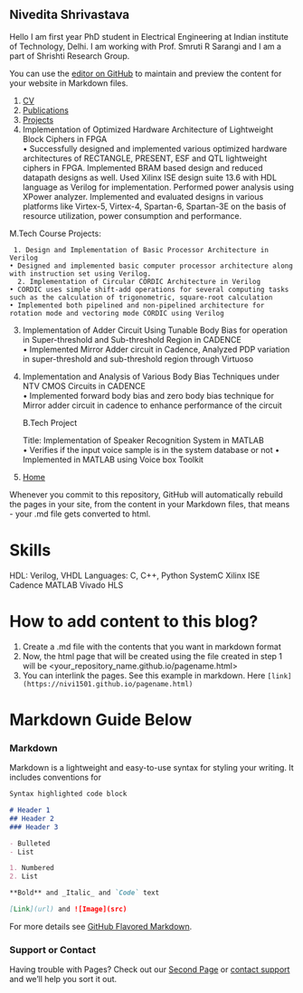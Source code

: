 ## Nivedita Shrivastava

Hello
I am first year PhD student in Electrical Engineering at Indian institute of Technology, Delhi. I am working with Prof. Smruti R Sarangi and I am a part of Shrishti Research Group.

You can use the [editor on GitHub](https://github.com/nivi1501/nivi1501.github.io/edit/master/index.md) to maintain and preview the content for your website in Markdown files.

1. [CV](https://nivi1501.github.io/cv.html)  
2. [Publications](https://nivi1501.github.io/publications.html)  
3. [Projects](https://nivi1501.github.io/projects.html)  
  1. Implementation of Optimized Hardware Architecture of Lightweight Block Ciphers in FPGA                                                                                   
    • Successfully designed and implemented various optimized hardware architectures of RECTANGLE, PRESENT, ESF and QTL lightweight ciphers in FPGA. Implemented BRAM based design and reduced datapath designs as well. Used Xilinx ISE design suite 13.6 with HDL language as Verilog for implementation. Performed power analysis using XPower analyzer. Implemented and evaluated designs in various platforms like Virtex-5, Virtex-4, Spartan-6, Spartan-3E on the basis of resource utilization, power consumption and performance.  
    
   M.Tech Course Projects:
   
     1. Design and Implementation of Basic Processor Architecture in Verilog					                                                                         
    • Designed and implemented basic computer processor architecture along with instruction set using Verilog.
      2. Implementation of Circular CORDIC Architecture in Verilog                                                                                
    • CORDIC uses simple shift-add operations for several computing tasks such as the calculation of trigonometric, square-root calculation
    • Implemented both pipelined and non-pipelined architecture for rotation mode and vectoring mode CORDIC using Verilog
3. Implementation of Adder Circuit Using Tunable Body Bias for operation in Super-threshold and Sub-threshold   Region in CADENCE        
    • Implemented Mirror Adder circuit in Cadence, Analyzed PDP variation in super-threshold and sub-threshold region  through Virtuoso 
4.  Implementation and Analysis of Various Body Bias Techniques under NTV CMOS Circuits in CADENCE                                                                                                              
    • Implemented forward body bias and zero body bias technique for Mirror adder circuit in cadence to enhance performance of the circuit
    
    B.Tech Project
    
    Title: Implementation of Speaker Recognition System in MATLAB                                                                                                                                                             
    • Verifies if the input voice sample is in the system database or not
    • Implemented in MATLAB using Voice box Toolkit
    
4. [Home](https://nivi1501.github.io/index.html)  

Whenever you commit to this repository, GitHub will automatically rebuild the pages in your site, from the content in your Markdown files, that means - your .md file gets converted to html.

# Skills

HDL: Verilog, VHDL
Languages: C, C++, Python
SystemC
Xilinx ISE
Cadence 
MATLAB
Vivado HLS

# How to add content to this blog?

1. Create a <pagename>.md file with the contents that you want in markdown format  
2. Now, the html page that will be created using the file created in step 1 will be <your_repository_name.github.io/pagename.html>
3. You can interlink the pages. See this example in markdown. Here ```[link](https://nivi1501.github.io/pagename.html)```

# Markdown Guide Below
### Markdown

Markdown is a lightweight and easy-to-use syntax for styling your writing. It includes conventions for

```markdown
Syntax highlighted code block

# Header 1
## Header 2
### Header 3

- Bulleted
- List

1. Numbered
2. List

**Bold** and _Italic_ and `Code` text

[Link](url) and ![Image](src)
```
For more details see [GitHub Flavored Markdown](https://guides.github.com/features/mastering-markdown/).

### Support or Contact

Having trouble with Pages? Check out our [Second Page](https://nivi1501.github.io/second.html) or [contact support](https://github.com/contact) and we’ll help you sort it out.
